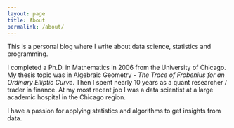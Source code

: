 ```yaml
---
layout: page
title: About
permalink: /about/
---
```


This is a personal blog where I write about data science, statistics and
programming. 

I completed a Ph.D. in Mathematics in 2006 from the University of Chicago. My
thesis topic was in Algebraic Geometry - *The Trace of Frobenius for an
Ordinary Elliptic Curve*. Then I spent nearly 10 years as a quant researcher /
trader in finance. At my most recent job I was a data scientist at a large
academic hospital in the Chicago region. 

I have a passion for applying statistics and algorithms to get insights from
data. 

